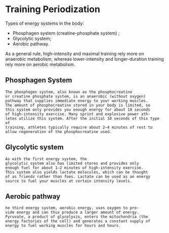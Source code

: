 # Training Periodization

Types of energy systems in the body:
- Phosphagen system (creatine-phosphate system) ;
- Glycolytic system;
- Aerobic pathway.

As a general rule, high-intensity and maximal training rely more on 
anaerobic metabolism, whereas lower-intensity and longer-duration 
training rely more on aerobic metabolism.

## Phosphagen System

```quote
The phosphagen system, also known as the phosphocreatine
or creatine phosphate system, is an anaerobic (without oxygen)
pathway that supplies immediate energy to your working muscles.
The amount of phosphocreatine stored in your body is limited, so
this system only provides you enough energy for about 10 seconds
of high-intensity exercise. Many sprint and explosive power ath-
letes utilize this system. After the initial 10 seconds of this type of
training, athletes typically require about 2–4 minutes of rest to
allow regeneration of the phosphocreatine used.
```
## Glycolytic system

```quote
As with the first energy system, the
glycolytic system also has limited stores and provides only
enough fuel for about 1–2 minutes of high-intensity exercise.
This system also yields lactate molecules, which can be thought
of as friends rather than foes. Lactate can be used as an energy
source to fuel your muscles at certain intensity levels.
```

## Aerobic pathway

```quote
he third energy system, aerobic energy, uses oxygen to pro-
vide energy and can thus produce a larger amount of energy.
Pyruvate, a product of glycolysis, enters the mitochondria (the
energy factories of the cell) and generates a constant supply of
energy to fuel working muscles for hours and hours.
```
